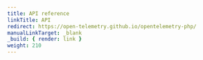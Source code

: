 ```yaml
---
title: API reference
linkTitle: API
redirect: https://open-telemetry.github.io/opentelemetry-php/
manualLinkTarget: _blank
_build: { render: link }
weight: 210
---
```

